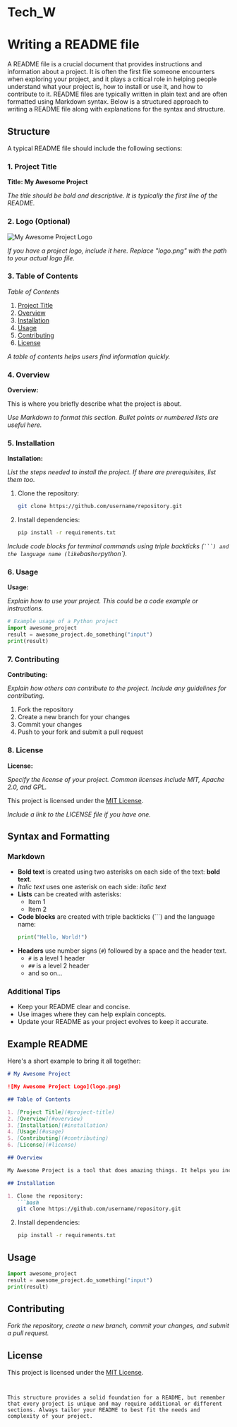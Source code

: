 # Tech_W
# Writing a README file

A README file is a crucial document that provides instructions and information about a project. It is often the first file someone encounters when exploring your project, and it plays a critical role in helping people understand what your project is, how to install or use it, and how to contribute to it. README files are typically written in plain text and are often formatted using Markdown syntax. Below is a structured approach to writing a README file along with explanations for the syntax and structure.

## Structure

A typical README file should include the following sections:

### 1. Project Title

**Title: My Awesome Project**

*The title should be bold and descriptive. It is typically the first line of the README.*

### 2. Logo (Optional)

![My Awesome Project Logo](logo.png)

*If you have a project logo, include it here. Replace "logo.png" with the path to your actual logo file.*

### 3. Table of Contents

*Table of Contents*

1. [Project Title](#project-title)
2. [Overview](#overview)
3. [Installation](#installation)
4. [Usage](#usage)
5. [Contributing](#contributing)
6. [License](#license)

*A table of contents helps users find information quickly.*

### 4. Overview

**Overview:**

This is where you briefly describe what the project is about.

*Use Markdown to format this section. Bullet points or numbered lists are useful here.*

### 5. Installation

**Installation:**

*List the steps needed to install the project. If there are prerequisites, list them too.*

1. Clone the repository:
   ```bash
   git clone https://github.com/username/repository.git
   ```
2. Install dependencies:
   ```bash
   pip install -r requirements.txt
   ```

*Include code blocks for terminal commands using triple backticks (` ```) and the language name (like `bash` or `python`).*

### 6. Usage

**Usage:**

*Explain how to use your project. This could be a code example or instructions.*

```python
# Example usage of a Python project
import awesome_project
result = awesome_project.do_something("input")
print(result)
```

### 7. Contributing

**Contributing:**

*Explain how others can contribute to the project. Include any guidelines for contributing.*

1. Fork the repository
2. Create a new branch for your changes
3. Commit your changes
4. Push to your fork and submit a pull request

### 8. License

**License:**

*Specify the license of your project. Common licenses include MIT, Apache 2.0, and GPL.*

This project is licensed under the [MIT License](LICENSE).

*Include a link to the LICENSE file if you have one.*

## Syntax and Formatting

### Markdown

- **Bold text** is created using two asterisks on each side of the text: **bold text**.
- *Italic text* uses one asterisk on each side: *italic text*
- **Lists** can be created with asterisks:
  - Item 1
  - Item 2
- **Code blocks** are created with triple backticks (```) and the language name:
  ```python
  print("Hello, World!")
  ```
- **Headers** use number signs (`#`) followed by a space and the header text.
   * `#` is a level 1 header
   * `##` is a level 2 header
   * and so on...

### Additional Tips

- Keep your README clear and concise.
- Use images where they can help explain concepts.
- Update your README as your project evolves to keep it accurate.

## Example README

Here's a short example to bring it all together:

```markdown
# My Awesome Project

![My Awesome Project Logo](logo.png)

## Table of Contents

1. [Project Title](#project-title)
2. [Overview](#overview)
3. [Installation](#installation)
4. [Usage](#usage)
5. [Contributing](#contributing)
6. [License](#license)

## Overview

My Awesome Project is a tool that does amazing things. It helps you increase productivity and make your life easier.

## Installation

1. Clone the repository:
   ```bash
   git clone https://github.com/username/repository.git
   ```
2. Install dependencies:
   ```bash
   pip install -r requirements.txt
   ```

## Usage

```python
import awesome_project
result = awesome_project.do_something("input")
print(result)
```

## Contributing


*Fork the repository, create a new branch, commit your changes, and submit a pull request.*

## License

This project is licensed under the [MIT License](LICENSE).
```


This structure provides a solid foundation for a README, but remember that every project is unique and may require additional or different sections. Always tailor your README to best fit the needs and complexity of your project.
